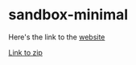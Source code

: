 # sandbox-minimal

Here's the link to the [website](https://cbsdlab.github.io/sandbox-minimal/)

[Link to zip](https://github.com/CBSDLab/sandbox-minimal/archive/refs/heads/main.zip)
